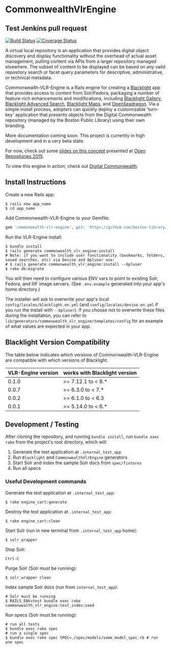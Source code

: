# CommonwealthVlrEngine

## Test Jenkins pull request

[![Build Status](https://travis-ci.com/boston-library/commonwealth-vlr-engine.svg?branch=master)](https://travis-ci.com/boston-library/commonwealth-vlr-engine) [![Coverage Status](https://coveralls.io/repos/boston-library/commonwealth-vlr-engine/badge.svg?branch=master&service=github)](https://coveralls.io/github/boston-library/commonwealth-vlr-engine?branch=master)

A virtual local repository is an application that provides digital object discovery and display functionality without the overhead of actual asset management, pulling content via APIs from a larger repository managed elsewhere. The subset of content to be displayed can be based on any valid repository search or facet query parameters for descriptive, administrative, or technical metadata.

Commonwealth-VLR-Engine is a Rails engine for creating a [Blacklight](https://github.com/projectblacklight/blacklight) app that provides access to content from Solr/Fedora, packaging a number of feature-rich enhancements and modifications, including [Blacklight Gallery](https://github.com/projectblacklight/blacklight-gallery), [Blacklight Advanced Search](https://github.com/projectblacklight/blacklight_advanced_search), [Blacklight Maps](https://github.com/projectblacklight/blacklight-maps), and [OpenSeadragon](https://github.com/IIIF/openseadragon-rails). Via a simple install process, adopters can quickly deploy a customizable 'turn-key' application that presents objects from the Digital Commonwealth repository (managed by the Boston Public Library) using their own branding.

More documentation coming soon. This project is currently in high development and in a very beta state.

For now, check out some [slides on this concept](https://goo.gl/GysxNK) presented at [Open Repositories 2015](https://www.conftool.com/or2015/index.php?page=browseSessions&form_session=49).

To view this engine in action, check out [Digital Commonwealth](https://digitalcommonwealth.org).

## Install Instructions
Create a new Rails app:
```
$ rails new app_name
$ cd app_name
```
Add Commonwealth-VLR-Engine to your Gemfile:
```ruby
gem 'commonwealth-vlr-engine', git: 'https://github.com/boston-library/commonwealth-vlr-engine'
```
Run the VLR-Engine install:
```
$ bundle install
$ rails generate commonwealth_vlr_engine:install
# Note: if you want to include user functionality (bookmarks, folders, saved searches, etc) via Devise and Bpluser use:
# $ rails generate commonwealth_vlr_engine:install --bpluser
$ rake db:migrate
```
You will then need to configure various ENV vars to point to existing Solr, Fedora, and IIIF image servers.
(See `.env.example` generated into your app's home directory.)

The installer will ask to overwrite your app's local `config/locales/blacklight.en.yml` (and `config/locales/devise.en.yml` if you run the install with `--bpluser`).
If you choose not to overwrite these files during the installation, you can refer to `lib/generators/commonwealth_vlr_engine/templates/config` for an example of what values are expected in your app.

## Blacklight Version Compatibility
The table below indicates which versions of Commonwealth-VLR-Engine are compatible with which versions of Blacklight.

VLR-Engine version | works with Blacklight version
----------------------- | ---------------------
0.1.0 | >= 7.12.1 to < 8.*
0.0.7 | >= 6.3.0 to < 7.*
0.0.2 | >= 6.1.0 to < 6.3
0.0.1 | >= 5.14.0 to < 6.*

## Development / Testing

After cloning the repository, and running `bundle install`, run `bundle exec rake` from the project's root directory, which will:
1. Generate the test application at `.internal_test_app`
2. Run `Blacklight` and `CommonwealthVlrEngine` generators
3. Start Solr and index the sample Solr docs from `spec/fixtures`
4. Run all specs

### Useful Development commands

Generate the test application at `.internal_test_app`:
```
$ rake engine_cart:generate
```

Destroy the test application at `.internal_test_app`:
```
$ rake engine_cart:clean
```
Start Solr (run in new terminal from `.internal_test_app` home):
```
$ solr_wrapper
```
Stop Solr:
```
Ctrl-C
```
Purge Solr (Solr must be running):
```
$ solr_wrapper clean
```
Index sample Solr docs (run from `internal_test_app`):
```
# Solr must be running
$ RAILS_ENV=test bundle exec rake commonwealth_vlr_engine:test_index:seed
```
Run specs (Solr must be running):
```
# run all tests
$ bundle exec rake spec
# run a single spec
$ bundle exec rake spec SPEC=./spec/models/some_model_spec.rb # run one spec
```
